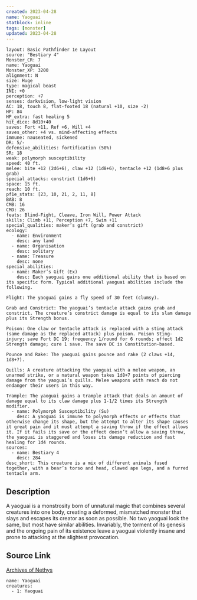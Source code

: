 ```yaml
---
created: 2023-04-28
name: Yaoguai
statblock: inline
tags: [monster]
updated: 2023-04-28
---
```

```statblock
layout: Basic Pathfinder 1e Layout
source: "Bestiary 4"
Monster_CR: 7
name: Yaoguai
Monster_XP: 3200
alignment: N
size: Huge
type: magical beast
INI: +0
perception: +7
senses: darkvision, low-light vision
AC: 18, touch 8, flat-footed 18 (natural +10, size -2)
HP: 84
HP_extra: fast healing 5
hit_dice: 8d10+40
saves: Fort +11, Ref +6, Will +4
saves_other: +4 vs. mind-affecting effects
immune: nauseated, sickened
DR: 5/-
defensive_abilities: fortification (50%)
SR: 18
weak: polymorph susceptibility
speed: 40 ft.
melee: bite +12 (2d6+6), claw +12 (1d8+6), tentacle +12 (1d8+6 plus grab)
special_attacks: constrict (1d6+6)
space: 15 ft.
reach: 10 ft.
pf1e_stats: [23, 10, 21, 2, 11, 8]
BAB: 8
CMB: 16
CMD: 26
feats: Blind-Fight, Cleave, Iron Will, Power Attack
skills: Climb +11, Perception +7, Swim +11
special_qualities: maker’s gift (grab and constrict)
ecology:
  - name: Environment
    desc: any land
  - name: Organisation
    desc: solitary
  - name: Treasure
    desc: none
special_abilities:
  - name: Maker’s Gift (Ex)
    desc: Each yaoguai gains one additional ability that is based on its specific form. Typical additional yaoguai abilities include the following.

Flight: The yaoguai gains a fly speed of 30 feet (clumsy).

Grab and Constrict: The yaoguai’s tentacle attack gains grab and constrict. The creature’s constrict damage is equal to its slam damage plus its Strength bonus.

Poison: One claw or tentacle attack is replaced with a sting attack (same damage as the replaced attack) plus poison. Poison Sting- injury; save Fort DC 19; frequency 1/round for 6 rounds; effect 1d2 Strength damage; cure 1 save. The save DC is Constitution-based.

Pounce and Rake: The yaoguai gains pounce and rake (2 claws +14, 1d8+7).

Quills: A creature attacking the yaoguai with a melee weapon, an unarmed strike, or a natural weapon takes 1d8+7 points of piercing damage from the yaoguai’s quills. Melee weapons with reach do not endanger their users in this way.

Trample: The yaoguai gains a trample attack that deals an amount of damage equal to its claw damage plus 1-1/2 times its Strength modifier.
  - name: Polymorph Susceptibility (Su)
    desc: A yaoguai is immune to polymorph effects or effects that otherwise change its shape, but the attempt to alter its shape causes it great pain and it must attempt a saving throw if the effect allows it. If it fails its save or the effect doesn’t allow a saving throw, the yaoguai is staggered and loses its damage reduction and fast healing for 1d4 rounds.
sources:
  - name: Bestiary 4
    desc: 284
desc_short: This creature is a mix of different animals fused together, with a bear’s torso and head, clawed ape legs, and a furred tentacle arm.
```
## Description
A yaoguai is a monstrosity born of unnatural magic that combines several creatures into one body, creating a deformed, mismatched monster that slays and escapes its creator as soon as possible. No two yaoguai look the same, but most have similar abilities. Invariably, the torment of its genesis and the ongoing pain of its existence leave a yaoguai violently insane and prone to attacking at the slightest provocation.
## Source Link
[Archives of Nethys](https://aonprd.com/MonsterDisplay.aspx?ItemName=Yaoguai)
```encounter-table
name: Yaoguai
creatures:
  - 1: Yaoguai
```
